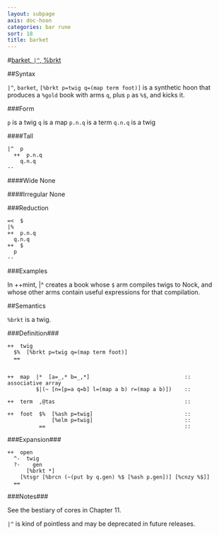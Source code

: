 ```yaml
---
layout: subpage
axis: doc-hoon
categories: bar rune
sort: 18
title: barket
---
```



#[barket, `|^`, %brkt](#brkt)

##Syntax

`|^`, `barket`, `[%brkt p=twig q=(map term foot)]` is a synthetic hoon
that produces a `%gold` book with arms `q`, plus `p` as `%$`, and 
kicks it.

###Form

`p` is a twig
`q` is a map
`p.n.q` is a term
`q.n.q` is a twig

####Tall
  
    |^  p
      ++  p.n.q
        q.n.q
    --

####Wide
None

####Irregular
None

###Reduction

    =<  $
    |%
    ++  p.n.q
      q.n.q
    ++  $
      p
    --

###Examples

In ++mint, |^ creates a book whose `$` arm compiles twigs to Nock, and whose other arms contain useful expressions for that compilation.

##Semantics

`%brkt` is a twig.

###Definition###

    ++  twig  
      $%  [%brkt p=twig q=(map term foot)]
      ==


    ++  map  |*  [a=_,* b=_,*]                              ::  associative array
             $|(~ [n=[p=a q=b] l=(map a b) r=(map a b)])    ::
 
    ++  term  ,@tas                                         ::

    ++  foot  $%  [%ash p=twig]                             ::
                  [%elm p=twig]                             ::
              ==                                            ::


###Expansion###
    
    ++  open
      ^-  twig
      ?-    gen
          [%brkt *]
        [%tsgr [%brcn (~(put by q.gen) %$ [%ash p.gen])] [%cnzy %$]]
      ==

###Notes###

See the bestiary of cores in Chapter 11.

`|^` is kind of pointless and may be deprecated in future releases.
